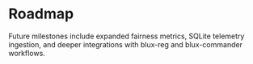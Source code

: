 # Roadmap

Future milestones include expanded fairness metrics, SQLite telemetry ingestion,
and deeper integrations with blux-reg and blux-commander workflows.

